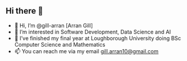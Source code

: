 ## Hi there 👋

- 👋 Hi, I’m @gill-arran [Arran Gill]
- 👀 I’m interested in Software Development, Data Science and AI
- 🌱 I’ve finished my final year at Loughborough University doing BSc Computer Science and Mathematics
- 📫 You can reach me via my email gill.arran10@gmail.com

<!--
**gill-arran/Gill-Arran** is a ✨ _special_ ✨ repository because its `README.md` (this file) appears on your GitHub profile.
-->
